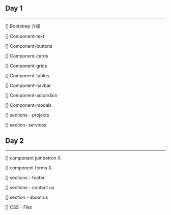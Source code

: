 ## Day 1

---

[] Bootstrap 介紹

[] Component-text

[] Component-buttons

[] Component-cards

[] Component-grids

[] Component-tables

[] Component-navbar

[] Component-accordion

[] Component-modals

[] sections - projects

[] section- services

## Day 2

---

[] component jumbotron X

[] component forms X

[] sections - footer

[] sections - contact us

[] section - about us

[] CSS - Flex
